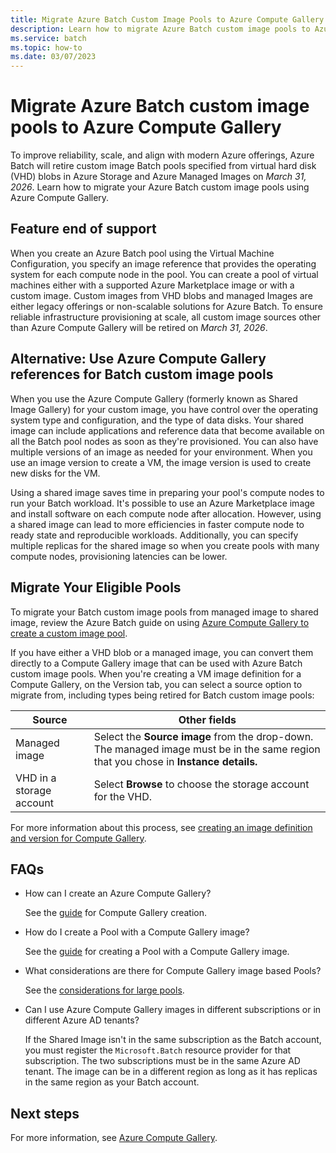 ```yaml
---
title: Migrate Azure Batch Custom Image Pools to Azure Compute Gallery
description: Learn how to migrate Azure Batch custom image pools to Azure compute gallery and plan for feature end of support.
ms.service: batch
ms.topic: how-to
ms.date: 03/07/2023
---
```


# Migrate Azure Batch custom image pools to Azure Compute Gallery

To improve reliability, scale, and align with modern Azure offerings, Azure Batch will retire custom image Batch pools specified
from virtual hard disk (VHD) blobs in Azure Storage and Azure Managed Images on *March 31, 2026*. Learn how to migrate your Azure
Batch custom image pools using Azure Compute Gallery.

## Feature end of support

When you create an Azure Batch pool using the Virtual Machine Configuration, you specify an image reference that provides the
operating system for each compute node in the pool. You can create a pool of virtual machines either with a supported Azure
Marketplace image or with a custom image. Custom images from VHD blobs and managed Images are either legacy offerings or
non-scalable solutions for Azure Batch. To ensure reliable infrastructure provisioning at scale, all custom image sources other
than Azure Compute Gallery will be retired on *March 31, 2026*.

## Alternative: Use Azure Compute Gallery references for Batch custom image pools

When you use the Azure Compute Gallery (formerly known as Shared Image Gallery) for your custom image, you have control over
the operating system type and configuration, and the type of data disks. Your shared image can include applications and reference
data that become available on all the Batch pool nodes as soon as they're provisioned. You can also have multiple versions of an
image as needed for your environment. When you use an image version to create a VM, the image version is used to create new
disks for the VM.

Using a shared image saves time in preparing your pool's compute nodes to run your Batch workload. It's possible to use an
Azure Marketplace image and install software on each compute node after allocation. However, using a shared image can lead
to more efficiencies in faster compute node to ready state and reproducible workloads. Additionally, you can specify multiple
replicas for the shared image so when you create pools with many compute nodes, provisioning latencies can be lower.

## Migrate Your Eligible Pools

To migrate your Batch custom image pools from managed image to shared image, review the Azure Batch guide on using
[Azure Compute Gallery to create a custom image pool](batch-sig-images.md).

If you have either a VHD blob or a managed image, you can convert them directly to a Compute Gallery image that can be used
with Azure Batch custom image pools. When you're creating a VM image definition for a Compute Gallery, on the Version tab,
you can select a source option to migrate from, including types being retired for Batch custom image pools:

| Source | Other fields |
|---|---|
| Managed image | Select the **Source image** from the drop-down. The managed image must be in the same region that you chose in **Instance details.** |
| VHD in a storage account | Select **Browse** to choose the storage account for the VHD. |

For more information about this process, see
[creating an image definition and version for Compute Gallery](../virtual-machines/image-version.md#create-an-image).

## FAQs

- How can I create an Azure Compute Gallery?

  See the [guide](../virtual-machines/create-gallery.md#create-a-private-gallery) for Compute Gallery creation.

- How do I create a Pool with a Compute Gallery image?

  See the [guide](batch-sig-images.md) for creating a Pool with a Compute Gallery image.

- What considerations are there for Compute Gallery image based Pools?

  See the [considerations for large pools](batch-sig-images.md#considerations-for-large-pools).

- Can I use Azure Compute Gallery images in different subscriptions or in different Azure AD tenants?

  If the Shared Image isn't in the same subscription as the Batch account, you must register the `Microsoft.Batch` resource provider for that subscription. The two subscriptions must be in the same Azure AD tenant. The image can be in a different region as long as it has replicas in the same region as your Batch account.

## Next steps

For more information, see [Azure Compute Gallery](../virtual-machines/azure-compute-gallery.md).
